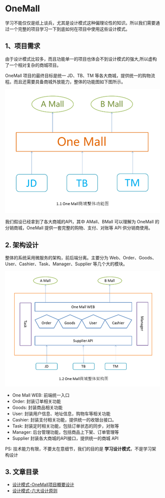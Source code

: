 # OneMall
学习不能仅仅是纸上谈兵，尤其是设计模式这种偏理论性的知识。所以我们需要通过一个完整的项目学习一下到底如何在项目中使用这些设计模式。

## 1、项目需求

由于设计模式比较多，而且功能单一的项目也体会不到设计模式的强大,所以虚构了一个相对复杂的商城项目。

OneMall 项目的最终目标是统一 JD、TB、TM 等各大商城，提供统一的购物流程。而且还需要具备商城外放能力，整体的功能图如下图所示。

![1.1 OneMall 整体功能图.png](./img/1_1_OneMall整体功能图.png)

我们假设已经拿到了各大商城的API，其中 AMall、BMall 可以理解为 OneMall 的分销商城，OneMall 提供一套完整的购物、支付、对账等 API 供分销商使用。

## 2. 架构设计

整体的系统采用微服务的架构，前后端分离。主要分为 Web、Order、Goods、User、Cashier、Task、Manager、Supplier 等几个大的模块。

![1.2 OneMall 整体架构图.png](./img/1_2_OneMall整体架构图.png)

+ One Mall WEB: 前端统一入口
+ Order: 封装订单相关功能
+ Goods: 封装商品相关功能
+ User: 封装用户信息、地址信息，购物车等相关功能
+ Cashier: 封装支付相关功能，提供统一的收银台接口。
+ Task: 封装定时相关功能，包括订单状态的同步，对账等
+ Manager: 后台管理功能，包括商品上下架、订单管理等
+ Supplier 封装各大商城的API接口，提供统一的商城 API

PS: 技术能力有限，不要太在意细节，我们的目的是 **学习设计模式**，不是学习架构设计

## 3. 文章目录
+ [设计模式-OneMall项目概要设计](https://github.com/zdRan/OneMal)
+ [设计模式-六大设计原则](https://zdran.com/20190509.html)
